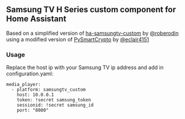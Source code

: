## Samsung TV H Series custom component for Home Assistant

Based on a simplified version of [ha-samsungtv-custom](https://github.com/roberodin/ha-samsungtv-custom) by [@roberodin](https://github.com/roberodin) using a modified version of [PySmartCrypto](https://github.com/eclair4151/SmartCrypto) by [@eclair4151](https://github.com/eclair4151)

### Usage
Replace the host ip with your Samsung TV ip address and add in configuration.yaml:
```
media_player:
  - platform: samsungtv_custom
    host: 10.0.0.1
    token: !secret samsung_token
    sessionid: !secret samsung_id
    port: "8080"
```
